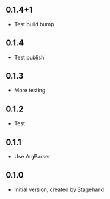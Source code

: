 ## 0.1.4+1

- Test build bump

## 0.1.4

- Test publish

## 0.1.3

- More testing

## 0.1.2

- Test

## 0.1.1

- Use ArgParser

## 0.1.0

- Initial version, created by Stagehand
